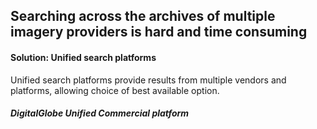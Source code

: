 ## Searching across the archives of multiple imagery providers is hard and time consuming 

#### Solution: Unified search platforms
Unified search platforms provide results from multiple vendors and platforms, allowing choice of best available option. 
##### DigitalGlobe Unified Commercial platform
